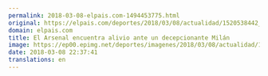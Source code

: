 ```yaml
---
permalink: 2018-03-08-elpais.com-1494453775.html
original: https://elpais.com/deportes/2018/03/08/actualidad/1520538442_056232.html#?ref=rss&format=simple&link=link
domain: elpais.com
title: El Arsenal encuentra alivio ante un decepcionante Milán
image: https://ep00.epimg.net/deportes/imagenes/2018/03/08/actualidad/1520538442_056232_1520546925_rrss_normal.jpg
date: 2018-03-08 22:37:41
translations: en
---
```


